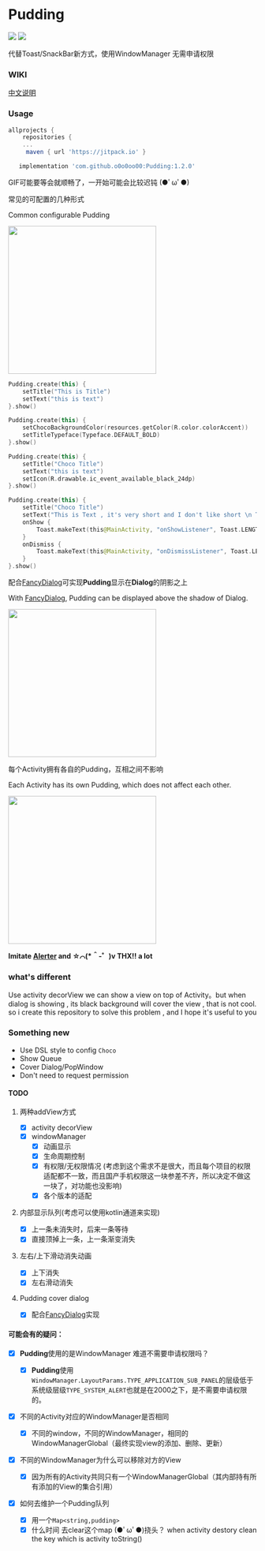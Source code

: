 # Pudding
[![](https://jitpack.io/v/o0o0oo00/Pudding.svg)](https://jitpack.io/#o0o0oo00/Pudding)
<a title="Hits" target="_blank" href="https://github.com/o0o0oo00/Pudding"><img src="https://hits.b3log.org/o0o0oo00/Pudding.svg"></a>

代替Toast/SnackBar新方式，使用WindowManager 无需申请权限

### WIKI

[中文说明](https://github.com/o0o0oo00/Pudding/blob/master/WIKIPAGE.md)

### Usage

```groovy
allprojects {
    repositories {
    ...
     maven { url 'https://jitpack.io' }
```

```groovy
   implementation 'com.github.o0o0oo00:Pudding:1.2.0'
```



GIF可能要等会就顺畅了，一开始可能会比较迟钝 (●ﾟωﾟ●)

常见的可配置的几种形式

Common configurable Pudding 

<img src="demogif/first3.gif" width="300"/>

```kotlin
Pudding.create(this) {
    setTitle("This is Title")
    setText("this is text")
}.show()
```

```kotlin
Pudding.create(this) {
    setChocoBackgroundColor(resources.getColor(R.color.colorAccent))
    setTitleTypeface(Typeface.DEFAULT_BOLD)
}.show()
```

```kotlin
Pudding.create(this) {
    setTitle("Choco Title")
    setText("this is text")
    setIcon(R.drawable.ic_event_available_black_24dp)
}.show()
```

```kotlin
Pudding.create(this) {
    setTitle("Choco Title")
    setText("This is Text , it's very short and I don't like short \n This is Text , it's very short and I don't like short")
    onShow {
        Toast.makeText(this@MainActivity, "onShowListener", Toast.LENGTH_SHORT).show()
    }
    onDismiss {
        Toast.makeText(this@MainActivity, "onDismissListener", Toast.LENGTH_SHORT).show()
    }
}.show()
```


配合[FancyDialog](https://github.com/o0o0oo00/FancyDialog)可实现**Pudding**显示在**Dialog**的阴影之上

With [FancyDialog](https://github.com/o0o0oo00/FancyDialog), Pudding can be displayed above the shadow of Dialog.

<img src="demogif/withDialog.gif" width="300"/>



每个Activity拥有各自的Pudding，互相之间不影响

Each Activity has its own Pudding, which does not affect each other.


<img src="demogif/startActivity.gif" width="300" />


**Imitate [Alerter](https://github.com/Tapadoo/Alerter) and ☆⌒(*＾-゜)v THX!! a lot** 

### what's different

Use activity decorView we can show a view on top of Activity。but when dialog is showing , its black background will cover the view , that is not cool. so i create this repository to solve this problem , and  I hope it's useful to you

### Something new

* Use DSL style to config `Choco`
* Show Queue
* Cover Dialog/PopWindow
* Don't need to request permission


#### TODO

1. 两种addView方式
    -   [x] activity decorView
    -   [x] windowManager 
        -   [x] 动画显示
        -   [x] 生命周期控制
        -   [x] 有权限/无权限情况 (考虑到这个需求不是很大，而且每个项目的权限适配都不一致，而且国产手机权限这一块参差不齐，所以决定不做这一块了，对功能也没影响)
        -   [x] 各个版本的适配

2. 内部显示队列(考虑可以使用kotlin通道来实现)
    -   [x] 上一条未消失时，后来一条等待
    -   [x] 直接顶掉上一条，上一条渐变消失

3. 左右/上下滑动消失动画

    - [x] 上下消失
    - [x] 左右滑动消失

4. Pudding cover dialog

    - [x] 配合[FancyDialog](https://github.com/o0o0oo00/FancyDialog)实现 



#### 可能会有的疑问：

- [x] **Pudding**使用的是WindowManager 难道不需要申请权限吗？

  - [x] **Pudding**使用`WindowManager.LayoutParams.TYPE_APPLICATION_SUB_PANEL`的层级低于系统级层级`TYPE_SYSTEM_ALERT`也就是在2000之下，是不需要申请权限的。

- [x] 不同的Activity对应的WindowManager是否相同

    - [x] 不同的window，不同的WindowManager，相同的WindowManagerGlobal（最终实现view的添加、删除、更新）

- [x] 不同的WindowManager为什么可以移除对方的View

    - [x] 因为所有的Activity共同只有一个WindowManagerGlobal（其内部持有所有添加的View的集合引用）

- [X] 如何去维护一个Pudding队列

    - [x] 用一个`Map<string,pudding>`
    - [X] 什么时间 去clear这个map (●ﾟωﾟ●)挠头？
            when activity destory clean the key which is activity toString()
